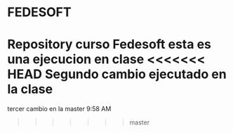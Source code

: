 # FEDESOFT
Repository curso Fedesoft
esta es una ejecucion en clase
<<<<<<< HEAD
Segundo cambio ejecutado en la clase
=======
tercer cambio en la master 9:58 AM
>>>>>>> master
